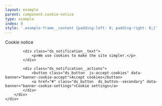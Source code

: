 ```yaml
---
layout: example
parent: component.cookie-notice
type: example
index: 0
style: '.example-frame__content {padding-left: 0; padding-right: 0;}'
---
```


<div id="cookie-notice" class="ds_notification  ds_notification--light  js-initial-cookie-content" data-module="ds-notification">
    <div class="ds_wrapper">
        <div class="ds_notification__content">
            <div role="heading" class="visually-hidden">Cookie notice</div>

            <div class="ds_notification__text">
                <p>We use cookies to make the site simpler.</p>
            </div>

            <div class="ds_notification__actions">
                <button class="ds_button  js-accept-cookies" data-banner="banner-cookie-accept">Accept cookies</button>
                <a href="#" class="ds_button  ds_button--secondary" data-banner="banner-cookie-settings">Cookie settings</a>
            </div>
        </div>
    </div>
</div>
